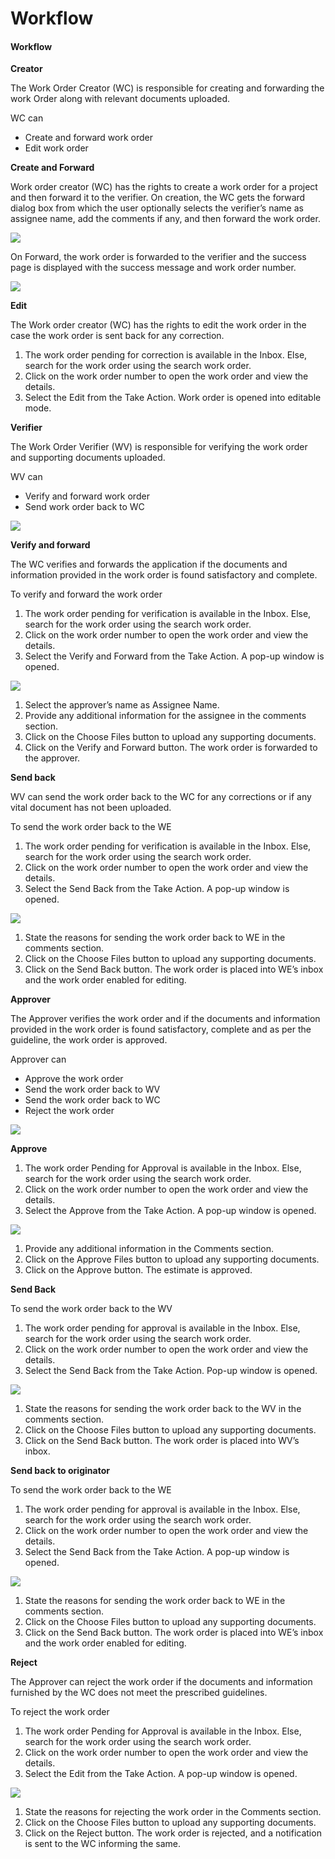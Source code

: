 # Workflow

#### Workflow <a href="#_fbeowvp9lsza" id="_fbeowvp9lsza"></a>

**Creator**

The Work Order Creator (WC) is responsible for creating and forwarding the work Order along with relevant documents uploaded.

WC can

* Create and forward work order
* Edit work order

**Create and Forward**

Work order creator (WC) has the rights to create a work order for a project and then forward it to the verifier. On creation, the WC gets the forward dialog box from which the user optionally selects the verifier’s name as assignee name, add the comments if any, and then forward the work order.

![](<../../../../../../.gitbook/assets/0 (8).png>)

On Forward, the work order is forwarded to the verifier and the success page is displayed with the success message and work order number.

![](<../../../../../../.gitbook/assets/1 (6).png>)

**Edit**

The Work order creator (WC) has the rights to edit the work order in the case the work order is sent back for any correction.

1. The work order pending for correction is available in the Inbox. Else, search for the work order using the search work order.
2. Click on the work order number to open the work order and view the details.
3. Select the Edit from the Take Action. Work order is opened into editable mode.

**Verifier**

The Work Order Verifier (WV) is responsible for verifying the work order and supporting documents uploaded.

WV can

* Verify and forward work order
* Send work order back to WC

![](<../../../../../../.gitbook/assets/2 (8).png>)

**Verify and forward**

The WC verifies and forwards the application if the documents and information provided in the work order is found satisfactory and complete.

To verify and forward the work order

1. The work order pending for verification is available in the Inbox. Else, search for the work order using the search work order.
2. Click on the work order number to open the work order and view the details.
3. Select the Verify and Forward from the Take Action. A pop-up window is opened.

![](<../../../../../../.gitbook/assets/3 (7).png>)

1. Select the approver’s name as Assignee Name.
2. Provide any additional information for the assignee in the comments section.
3. Click on the Choose Files button to upload any supporting documents.
4. Click on the Verify and Forward button. The work order is forwarded to the approver.

**Send back**

WV can send the work order back to the WC for any corrections or if any vital document has not been uploaded.

To send the work order back to the WE

1. The work order pending for verification is available in the Inbox. Else, search for the work order using the search work order.
2. Click on the work order number to open the work order and view the details.
3. Select the Send Back from the Take Action. A pop-up window is opened.

![](<../../../../../../.gitbook/assets/4 (8).png>)

1. State the reasons for sending the work order back to WE in the comments section.
2. Click on the Choose Files button to upload any supporting documents.
3. Click on the Send Back button. The work order is placed into WE’s inbox and the work order enabled for editing.

**Approver**

The Approver verifies the work order and if the documents and information provided in the work order is found satisfactory, complete and as per the guideline, the work order is approved.

Approver can

* Approve the work order
* Send the work order back to WV
* Send the work order back to WC
* Reject the work order

![](<../../../../../../.gitbook/assets/5 (9).png>)

**Approve**

1. The work order Pending for Approval is available in the Inbox. Else, search for the work order using the search work order.
2. Click on the work order number to open the work order and view the details.
3. Select the Approve from the Take Action. A pop-up window is opened.

![](<../../../../../../.gitbook/assets/6 (9).png>)

1. Provide any additional information in the Comments section.
2. Click on the Approve Files button to upload any supporting documents.
3. Click on the Approve button. The estimate is approved.

**Send Back**

To send the work order back to the WV

1. The work order pending for approval is available in the Inbox. Else, search for the work order using the search work order.
2. Click on the work order number to open the work order and view the details.
3. Select the Send Back from the Take Action. Pop-up window is opened.

![](<../../../../../../.gitbook/assets/7 (7).png>)

1. State the reasons for sending the work order back to the WV in the comments section.
2. Click on the Choose Files button to upload any supporting documents.
3. Click on the Send Back button. The work order is placed into WV’s inbox.

**Send back to originator**

To send the work order back to the WE

1. The work order pending for approval is available in the Inbox. Else, search for the work order using the search work order.
2. Click on the work order number to open the work order and view the details.
3. Select the Send Back from the Take Action. A pop-up window is opened.

![](<../../../../../../.gitbook/assets/8 (8).png>)

1. State the reasons for sending the work order back to WE in the comments section.
2. Click on the Choose Files button to upload any supporting documents.
3. Click on the Send Back button. The work order is placed into WE’s inbox and the work order enabled for editing.

**Reject**

The Approver can reject the work order if the documents and information furnished by the WC does not meet the prescribed guidelines.

To reject the work order

1. The work order Pending for Approval is available in the Inbox. Else, search for the work order using the search work order.
2. Click on the work order number to open the work order and view the details.
3. Select the Edit from the Take Action. A pop-up window is opened.

![](<../../../../../../.gitbook/assets/9 (8).png>)

1. State the reasons for rejecting the work order in the Comments section.
2. Click on the Choose Files button to upload any supporting documents.
3. Click on the Reject button. The work order is rejected, and a notification is sent to the WC informing the same.
